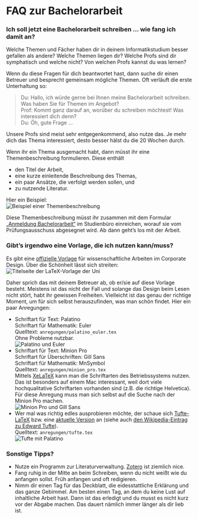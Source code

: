 # FAQ zur Bachelorarbeit

### Ich soll jetzt eine Bachelorarbeit schreiben … wie fang ich damit an?

Welche Themen und Fächer haben dir in deinem Informatikstudium besser gefallen als andere? Welche Themen liegen dir? Welche Profs sind dir symphatisch und welche nicht? Von welchen Profs kannst du was lernen?

Wenn du diese Fragen für dich beantwortet hast, dann suche dir einen Betreuer und besprecht gemeinsam mögliche Themen. Oft verläuft die erste Unterhaltung so:

> Du: Hallo, ich würde gerne bei Ihnen meine Bachelorarbeit schreiben. Was haben Sie für Themen im Angebot?  
> Prof: Kommt ganz darauf an, worüber du schreiben möchtest! Was interessiert dich denn?  
> Du: Öh, gute Frage …

Unsere Profs sind meist sehr entgegenkommend, also nutze das. Je mehr dich das Thema interessiert, desto besser hälst du die 20 Wochen durch.

Wenn ihr ein Thema ausgemacht habt, dann müsst ihr eine Themenbeschreibung formulieren. Diese enthält
* den Titel der Arbeit,
* eine kurze einleitende Beschreibung des Themas,
* ein paar Ansätze, die verfolgt werden sollen, und
* zu nutzende Literatur.

Hier ein Beispiel:  
![Beispiel einer Themenbeschreibung](bilder/themenbeschreibung.png)

Diese Themenbeschreibung müsst ihr zusammen mit dem Formular [„Anmeldung Bachelorarbeit“](https://www.ief.uni-rostock.de/index.php?id=formulare) im Studienbüro einreichen, worauf sie vom Prüfungsausschuss abgesegnet wird. Ab dann geht’s los mit der Arbeit.

### Gibt’s irgendwo eine Vorlage, die ich nutzen kann/muss?

Es gibt eine [offizielle Vorlage](https://www.uni-rostock.de/universitaet/uni-gestern-und-heute/corporate-design/vorlagen/vorlagen-fuer-wiss-arbeiten/) für wissenschaftliche Arbeiten im Corporate Design. Über die Schönheit lässt sich streiten:  
![Titelseite der LaTeX-Vorlage der Uni](bilder/Vorlage_Titelseite.png)

Daher sprich das mit deinem Betreuer ab, ob er/sie auf diese Vorlage besteht. Meistens ist das nicht der Fall und solange das Design beim Lesen nicht stört, habt ihr gewissen Freiheiten. Vielleicht ist das genau der richtige Moment, um für sich selbst herauszufinden, was man schön findet. Hier ein paar Anregungen:

* Schriftart für Text: Palatino  
  Schriftart für Mathematik: Euler  
  Quelltext: `anregungen/palatino_euler.tex`  
  Ohne Probleme nutzbar.  
  ![Palatino und Euler](bilder/palatino_euler.png)
* Schriftart für Text: Minion Pro  
  Schriftart für Überschriften: Gill Sans  
  Schriftart für Mathematik: MnSymbol  
  Quelltext: `anregungen/minion_pro.tex`  
  Mittels [XeLaTeX](https://de.wikipedia.org/wiki/XeTeX) kann man die Schriftarten des Betriebssystems nutzen. Das ist besonders auf einem Mac interessant, weil dort viele hochqualitative Schriftarten vorhanden sind (z.B. die richtige Helvetica). Für diese Anregung muss man sich selbst auf die Suche nach der Minion Pro machen.  
  ![Minion Pro und Gill Sans](bilder/minion_pro.png)
* Wer mal was richtig edles ausprobieren möchte, der schaue sich [Tufte-LaTeX](https://tufte-latex.github.io/tufte-latex/) bzw. eine [aktuelle Version](https://github.com/cbettinger/tufte-lovecraft-latex) an (siehe auch [den Wikipedia-Eintrag zu Edward Tufte](https://de.wikipedia.org/wiki/Edward_Tufte)).  
  Quelltext: `anregungen/tufte.tex`  
  ![Tufte mit Palatino](bilder/tufte.png)

### Sonstige Tipps?
* Nutze ein Programm zur Literaturverwaltung. [Zotero](https://www.zotero.org) ist ziemlich nice.
* Fang ruhig in der Mitte an beim Schreiben, wenn du nicht weißt wie du anfangen sollst. Früh anfangen und oft redigieren.
* Nimm dir einen Tag für das Deckblatt, die eidesstattliche Erklärung und das ganze Gebimmel. Am besten einen Tag, an dem du keine Lust auf inhaltliche Arbeit hast. Dann ist das erledigt und du musst es nicht kurz vor der Abgabe machen. Das dauert nämlich immer länger als dir lieb ist.
